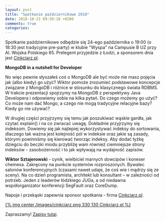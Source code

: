 ```yaml
---
layout: post
title: "Spotkanie październikowe 2018"
date: 2018-10-21 09:50:18 +0200
comments: true
categories: 
---
```


Spotkanie październikowe odbędzie się 24-ego października o 19:00 (o 18:30 jest tradycyjne pre-party) w klubie "Wyspa" na Campusie B UZ przy Al. Wojska Polskiego 65.
Prelegent przyjedzie z Łodzi, a sponsorem dnia jest <a href="https://cinkciarz.pl" target="_blank">Cinkciarz.pl</a>.

<b>MongoDB in a nutshell for Developer</b>

No więc pewnie słyszałeś coś o MongoDB ale być może nie masz pojęcia jak (albo kiedy) go użyć? Wiktor pomoże zrozumieć podstawowe koncepcje związane z MongoDB i różnice w stosunku do klasycznego świata RDBMS. W trakcie prezentacji spojrzymy na MongoDB z perspektywy Java Developera i odpowiemy sobie na kilka pytań. Do czego możemy go użyć? Co może nam dać Mongo, a czego nie mogą tradycyjne relacyjne bazy? Kiedy go nie używać?

W drugiej części przyjrzymy się temu jak poszukiwać wąskie gardła, jak czytać explain() i na co zwracać uwagę. Dokładnie przyjrzymy się indeksom. Dowiemy się jak najlepiej wykorzystywać indeksy do sortowania, dlaczego tak ważna jest kolejność pól w indeksie oraz jakie są zasady, którymi powinniśmy się kierować tworząc indeksy.
Aby dodać łyżkę dziegciu do beczki miodu przybliżę wam również ciemniejsze strony indeksów - zasobożerność i to jak wpływają na wydajność zapisów.

<b>Wiktor Sztajerowski</b> - cynik, wielbiciel marnych dowcipów i koneser chemexa. Zakręcony na punkcie systemów rozproszonych. Bywalec salonów konferencyjnych (czasami nawet udaje, że coś wie i mądrzy się ze sceny). Na co dzień programista, architekt lub konsultant – w zależności od potrzeb. Jeden z leaderów łódzkiego JUGa, a od niedawna współorganizator konferencji SegFault oraz CoreDump.

Napoje i przekąski zapewnia sponsor spotkania - firma <a href="https://cinkciarz.pl" target="_blank">Cinkciarz.pl</a>.

[{% img center /images/cinkciarz.png 330 130 Cinkciarz.pl %}](http://www.cinkciarz.pl)

Zapraszamy! <a href="https://www.meetup.com/Zielona-Gora-JUG/events/255574466/" target="_blank">Zapisy tutaj</a>.
